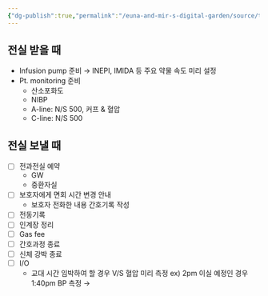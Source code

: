 ```yaml
---
{"dg-publish":true,"permalink":"/euna-and-mir-s-digital-garden/source/transfer-and-admission/","tags":["emr","source"]}
---
```


## 전실 받을 때
- Infusion pump 준비 → INEPI, IMIDA 등 주요 약물 속도 미리 설정
- Pt. monitoring 준비
	- 산소포화도
	- NIBP
	- A-line: N/S 500, 커프 & 혈압
	- C-line: N/S 500 
## 전실 보낼 때
- [ ] 전과전실 예약
	- GW
	- 중환자실
- [ ] 보호자에게 면회 시간 변경 안내
	- 보호자 전화한 내용 간호기록 작성 
- [ ] 전동기록 
- [ ] 인계장 정리
- [ ] Gas fee
- [ ] 간호과정 종료 
- [ ] 신체 강박 종료
- [ ] I/O 
	- 교대 시간 임박하여 할 경우 V/S 혈압 미리 측정
	  ex) 2pm 이실 예정인 경우 1:40pm BP 측정 → 

